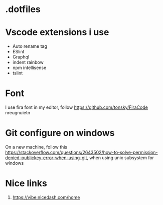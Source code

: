 # .dotfiles

# Vscode extensions i use

* Auto rename tag
* ESlint
* Graphql
* indent rainbow
* npm intellisense
* tslint

# Font
I use fira font in my editor, follow https://github.com/tonsky/FiraCode nreugnuietn

# Git configure on windows

On a new machine, follow this https://stackoverflow.com/questions/2643502/how-to-solve-permission-denied-publickey-error-when-using-git, when using unix subsystem for windows


# Nice links

1. https://vibe.nicedash.com/home
